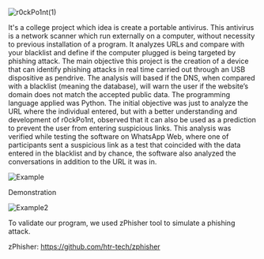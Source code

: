 ![r0ckPo1nt(1)](https://github.com/kouh4i/r0ckPo1nt/assets/111029189/1d2bf5e7-0aa1-43cf-b26c-711e34335f58)


It's a college project which idea is create a portable antivirus. This antivirus is a network scanner which run externally on a computer, without necessity to previous installation of a program. It analyzes URLs and compare with your blacklist and define if  the computer plugged is being targeted by phishing attack. The main objective this project is the creation of a device that can identify phishing attacks in real time carried out through an USB dispositive as pendrive. The analysis will based if the DNS, when compared with a blacklist (meaning the database), will warn the user if the website’s domain does not match the accepted public data. The programming language applied was Python. The initial objective was just to analyze the URL where the individual entered, but with a better understanding and development of r0ckPo1nt, observed that it can also be used as a prediction to prevent the user from entering suspicious links. This analysis was verified while testing the software on WhatsApp Web, where one of participants sent a suspicious link as a test that coincided with the data entered in the blacklist and by chance, the software also analyzed the conversations in addition to the URL it was in.

![Example](https://github.com/kouh4i/r0ckPo1nt/assets/111029189/fc7c9b77-8da1-4d65-8448-2f6775273cf6)



Demonstration 

![Example2](https://github.com/kouh4i/r0ckPo1nt/assets/111029189/945d0a39-9f2e-46a7-87dd-63380899cec4)

To validate our program, we used zPhisher tool to simulate a phishing attack.

zPhisher: https://github.com/htr-tech/zphisher
